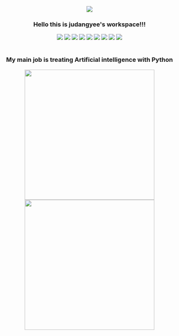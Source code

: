 <div align="center">
  <a href="https://judangyee.me"><img src="https://capsule-render.vercel.app/api?type=waving&color=auto&height=200&section=header&text=judangdev&fontSize=50&animation=fadeIn&fontAlignY=34"></a>
  <h3>Hello this is judangyee's workspace!!!</h3>

  <img src="https://img.shields.io/badge/Python-3766AB?style=round-square&logo=Python&logoColor=white">
  <img src="https://img.shields.io/badge/Flask-F5F5DC?style=round-square&logo=Flask&logoColor=black">
  <img src="https://img.shields.io/badge/CSS-1572B6?style=round-square&logo=css3&logoColor=white">
  <img src="https://img.shields.io/badge/C-A8B9CC?style=round-square&logo=C&logoColor=white">
  <img src="https://img.shields.io/badge/HTML-E34F26?style=round-square&logo=html5&logoColor=white">
  <img src="https://img.shields.io/badge/JavaScript-ffb13b?style=round-square&logo=javascript&logoColor=white">
  <img src="https://img.shields.io/badge/aws-333664?style=round-square&logo=amazon-aws&logoColor=white">
  <img src="https://img.shields.io/badge/MySQL-4479A1?style=round-square&logo=MySQL&logoColor=white">
  <img src="https://img.shields.io/badge/Tensorflow-FF6F00?style=round-square&logo=Tensorflow&logoColor=white">
  <br><br>

  <h3>My main job is treating Artificial intelligence with Python</h3>
<a href="https://github.com/judangyee/BTC_prediction.git"><img src="https://github-readme-stats.vercel.app/api/pin/?username=judangyee&repo=BTC_prediction&theme=vue-dark" width=350px><a>
<a href="https://github.com/judangyee/Stock_prediction.git"><img src="https://github-readme-stats.vercel.app/api/pin/?username=judangyee&repo=Stock_prediction&theme=vue-dark" width=350px><a>
